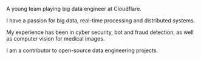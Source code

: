 A young team playing big data engineer at Cloudflare.

I have a passion for big data, real-time processing and distributed systems.

My experience has been in cyber security, bot and fraud detection, as well as computer vision for medical images.

I am a contributor to open-source data engineering projects.
